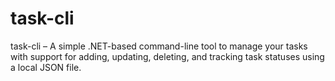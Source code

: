# task-cli
task-cli – A simple .NET-based command-line tool to manage your tasks with support for adding, updating, deleting, and tracking task statuses using a local JSON file.
